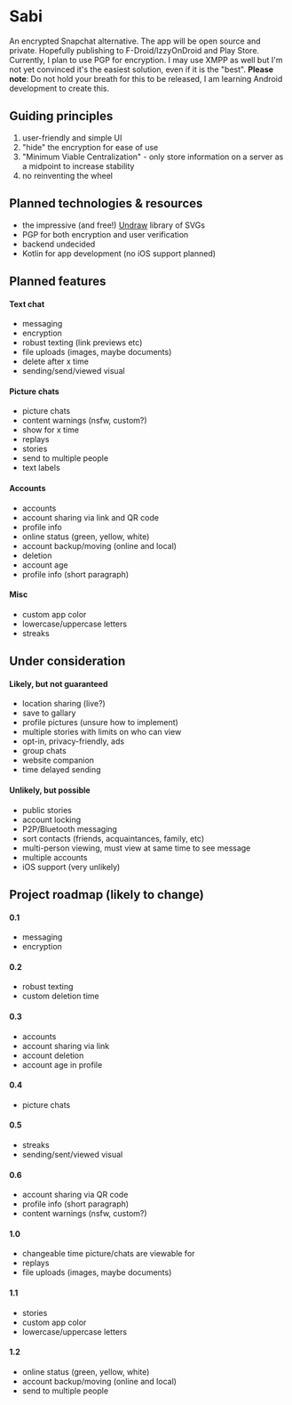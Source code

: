 # Sabi
An encrypted Snapchat alternative. The app will be open source and private. Hopefully publishing to F-Droid/IzzyOnDroid and Play Store. Currently, I plan to use PGP for encryption. I may use XMPP as well but I'm not yet convinced it's the easiest solution, even if it is the "best".
**Please note**: Do not hold your breath for this to be released, I am learning Android development to create this.

## Guiding principles
 1. user-friendly and simple UI
 2. "hide" the encryption for ease of use
 3. "Minimum Viable Centralization" - only store information on a server as a midpoint to increase stability
 4. no reinventing the wheel

## Planned technologies & resources
 - the impressive (and free!) [Undraw](https://undraw.co/) library of SVGs
 - PGP for both encryption and user verification
 - backend undecided
 - Kotlin for app development (no iOS support planned)

## Planned features
#### Text chat
 - messaging
 - encryption
 - robust texting (link previews etc)
 - file uploads (images, maybe documents)
 - delete after x time
 - sending/send/viewed visual

#### Picture chats
 - picture chats
 - content warnings (nsfw, custom?)
 - show for x time
 - replays
 - stories
 - send to multiple people
 - text labels
 
#### Accounts
 - accounts
 - account sharing via link and QR code
 - profile info
 - online status (green, yellow, white)
 - account backup/moving (online and local)
 - deletion
 - account age
 - profile info (short paragraph)
 
 #### Misc
 - custom app color
 - lowercase/uppercase letters
 - streaks

## Under consideration

#### Likely, but not guaranteed
 - location sharing (live?)
 - save to gallary
 - profile pictures (unsure how to implement)
 - multiple stories with limits on who can view
 - opt-in, privacy-friendly, ads
 - group chats
 - website companion 
 - time delayed sending

#### Unlikely, but possible
 - public stories
 - account locking
 - P2P/Bluetooth messaging
 - sort contacts (friends, acquaintances, family, etc)
 - multi-person viewing, must view at same time to see message
 - multiple accounts
 - iOS support (very unlikely)
 
 ## Project roadmap (likely to change)
 #### 0.1
  - messaging
  - encryption
  
 #### 0.2
  - robust texting
  - custom deletion time
  
 #### 0.3
  - accounts
  - account sharing via link
  - account deletion
  - account age in profile
  
 #### 0.4
  - picture chats
  
 #### 0.5
  - streaks
  - sending/sent/viewed visual
  
 #### 0.6
  - account sharing via QR code
  - profile info (short paragraph)
  - content warnings (nsfw, custom?)
  
 #### 1.0
  - changeable time picture/chats are viewable for
  - replays
  - file uploads (images, maybe documents)
  
 #### 1.1
  - stories
  - custom app color
  - lowercase/uppercase letters
  
 #### 1.2
  - online status (green, yellow, white)
  - account backup/moving (online and local)
  - send to multiple people
